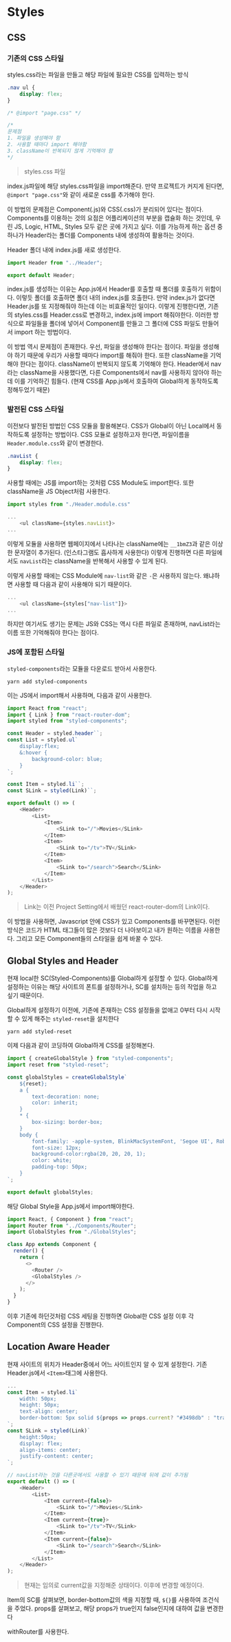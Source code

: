 # Styles

## CSS

### 기존의 CSS 스타일

styles.css라는 파일을 만들고 해당 파일에 필요한 CSS를 입력하는 방식

```css
.nav ul {
	display: flex;
}

/* @import "page.css" */

/* 
문제점
1. 파일을 생성해야 함
2. 사용할 때마다 import 해야함
3. className이 반복되지 않게 기억해야 함
*/

```

> styles.css 파일

index.js파일에 해당 styles.css파일을 import해준다.
만약 프로젝트가 커지게 된다면, `@import "page.css"`와 같이 새로운 css를 추가해야 한다.

이 방법의 문제점은 Component(.js)와 CSS(.css)가 분리되어 있다는 점이다.
Components를 이용하는 것의 요점은 어플리케이션의 부분을 캡슐화 하는 것인데, 우린 JS, Logic, HTML, Styles 모두 같은 곳에 가지고 싶다.
이를 가능하게 하는 옵션 중 하나가 Header라는 폴더를 Components 내에 생성하여 활용하는 것이다.

Header 폴더 내에 index.js를 새로 생성한다.

```js
import Header from "../Header";

export default Header;
```

index.js를 생성하는 이유는 App.js에서 Header를 호출할 때 폴더를 호출하기 위함이다. 이렇듯 폴더를 호출하면 폴더 내의 index.js를 호출한다.
만약 index.js가 없다면 Header.js를 또 지정해줘야 하는데 이는 비효율적인 일이다.
이렇게 진행한다면, 기존의 styles.css를 Header.css로 변경하고, index.js에 import 해줘야한다.
이러한 방식으로 파일들을 폴더에 넣어서 Component를 만들고 그 폴더에 CSS 파일도 만들어서 import 하는 방법이다.

이 방법 역시 문제점이 존재한다.
우선, 파일을 생성해야 한다는 점이다. 파일을 생성해야 하기 때문에 우리가 사용할 때마다 import를 해줘야 한다.
또한 className을 기억해야 한다는 점이다. className이 반복되지 않도록 기억해야 한다.
Header에서 nav라는 className을 사용했다면, 다른 Components에서 nav를 사용하지 않아야 하는데 이를 기억하긴 힘들다.
(현재 CSS를 App.js에서 호출하여 Global하게 동작하도록 정해두었기 때문)

### 발전된 CSS 스타일

이전보다 발전된 방법인 CSS 모듈을 활용해본다.
CSS가 Global이 아닌 Local에서 동작하도록 설정하는 방법이다.
CSS 모듈로 설정하고자 한다면, 파일이름을 `Header.module.css`와 같이 변경한다.

```css
.navList {
	display: flex;
}
```

사용할 때에는 JS를 import하는 것처럼 CSS Module도 import한다. 또한 className을 JS Object처럼 사용한다.

```js
import styles from "./Header.module.css"

...
	<ul className={styles.navList}>
...
```

이렇게 모듈을 사용하면 웹페이지에서 나타나는 className에는 `__1bmZ3`과 같은 이상한 문자열이 추가된다. (인스타그램도 흡사하게 사용한다)
이렇게 진행하면 다른 파일에서도 `navList`라는 className을 반복해서 사용할 수 있게 된다.

이렇게 사용할 때에는 CSS Module에 `nav-list`와 같은 `-`은 사용하지 않는다. 왜냐하면 사용할 때 다음과 같이 사용해야 되기 때문이다.

```js
...
	<ul className={styles["nav-list"]}>
...
```

하지만 여기서도 생기는 문제는 JS와 CSS는 역시 다른 파일로 존재하며, navList라는 이름 또한 기억해줘야 한다는 점이다.

### JS에 포함된 스타일

`styled-components`라는 모듈을 다운로드 받아서 사용한다.

```shell
yarn add styled-components
```

이는 JS에서 import해서 사용하며, 다음과 같이 사용한다.

```js
import React from "react";
import { Link } from "react-router-dom";
import styled from "styled-components";

const Header = styled.header``;
const List = styled.ul`
    display:flex;
    &:hover {
        background-color: blue;
    }
`;

const Item = styled.li``;
const SLink = styled(Link)``;

export default () => (
    <Header>
        <List>
            <Item>
                <SLink to="/">Movies</SLink>
            </Item>
            <Item>
                <SLink to="/tv">TV</SLink>
            </Item>
            <Item>
                <SLink to="/search">Search</SLink>
            </Item>
        </List>
    </Header>
);
```

> Link는 이전 Project Setting에서 배웠던 react-router-dom의 Link이다.

이 방법을 사용하면, Javascript 안에 CSS가 있고 Components를 바꾸면된다.
이런 방식은 코드가 HTML 태그들이 많은 것보다 더 나아보이고 내가 원하는 이름을 사용한다.
그리고 모든 Component들의 스타일을 쉽게 바꿀 수 있다.

## Global Styles and Header

현재 local한 SC(Styled-Components)를 Global하게 설정할 수 있다.
Global하게 설정하는 이유는 해당 사이트의 폰트를 설정하거나, SC를 설치하는 등의 작업을 하고 싶기 때문이다.

Global하게 설정하기 이전에, 기존에 존재하는 CSS 설정들을 없애고 0부터 다시 시작할 수 있게 해주는 `styled-reset`을 설치한다

```shell
yarn add styled-reset
```

이제 다음과 같이 코딩하여 Global하게 CSS를 설정해본다.

```js
import { createGlobalStyle } from "styled-components";
import reset from "styled-reset";

const globalStyles = createGlobalStyle`
    ${reset};
    a {
        text-decoration: none;
        color: inherit;
    }
    * {
        box-sizing: border-box;
    }
    body {
        font-family: -apple-system, BlinkMacSystemFont, 'Segoe UI', Roboto, Oxygen, Ubuntu, Canta
        font-size: 12px;
        background-color:rgba(20, 20, 20, 1);
        color: white;
        padding-top: 50px;
    }
`;

export default globalStyles;
```

해당 Global Style을 App.js에서 import해야한다.

```js
import React, { Component } from "react";
import Router from "../Components/Router";
import GlobalStyles from "./GlobalStyles";

class App extends Component {
  render() {
    return (
      <>
        <Router />
        <GlobalStyles />
      </>
    );
  }
}
```

이후 기존에 하던것처럼 CSS 세팅을 진행하면 Global한 CSS 설정 이후 각 Component의 CSS 설정을 진행한다.

## Location Aware Header

현재 사이트의 위치가 Header중에서 어느 사이트인지 알 수 있게 설정한다.
기존 Header.js에서 `<Item>`태그에 사용한다.

```js
...
const Item = styled.li`
    width: 50px;
    height: 50px;
    text-align: center;
    border-bottom: 5px solid ${props => props.current? "#3498db" : "transparent"};
`;
const SLink = styled(Link)`
    height:50px;
    display: flex;
    align-items: center;
    justify-content: center;
`;

// navList라는 것을 다른곳에서도 사용할 수 있기 때문에 뒤에 값이 추가됨
export default () => (
    <Header>
        <List>
            <Item current={false}>
                <SLink to="/">Movies</SLink>
            </Item>
            <Item current={true}>
                <SLink to="/tv">TV</SLink>
            </Item>
            <Item current={false}>
                <SLink to="/search">Search</SLink>
            </Item>
        </List>
    </Header>
);
```

> 현재는 임의로 current값을 지정해준 상태이다. 이후에 변경할 예정이다.

Item의 SC를 살펴보면, border-bottom값의 색을 지정할 때, `${}`를 사용하여 조건식을 주었다.
props를 살펴보고, 해당 props가 true인지 false인지에 대하여 값을 변경한다

withRouter를 사용한다.